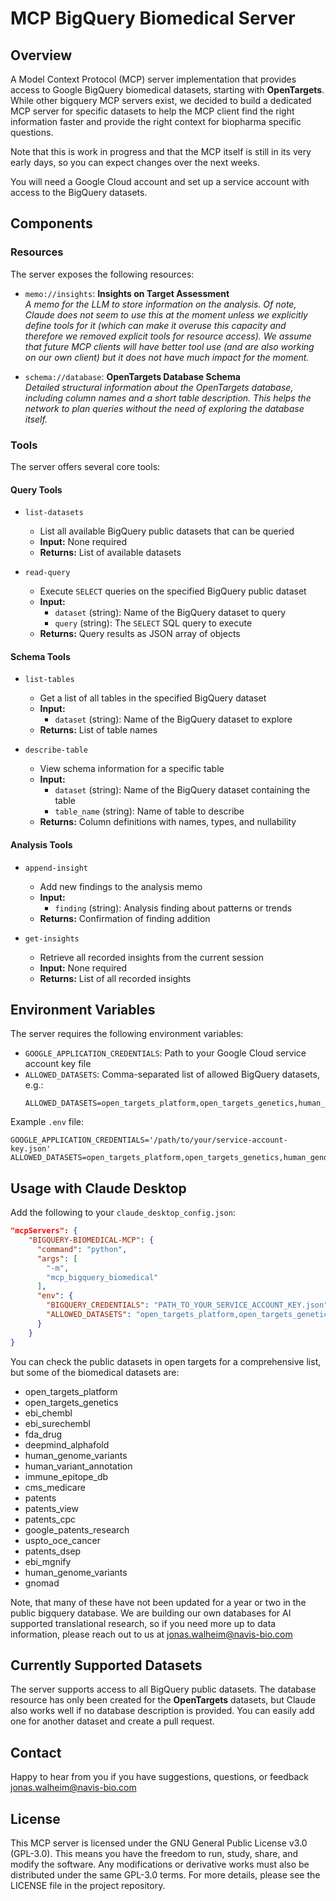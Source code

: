 # MCP BigQuery Biomedical Server

## Overview

A Model Context Protocol (MCP) server implementation that provides access to Google BigQuery biomedical datasets, starting with **OpenTargets**. While other bigquery MCP servers exist, we decided to build a dedicated MCP server for specific datasets to help the MCP client find the right information faster and provide the right context for biopharma specific questions. 

Note that this is work in progress and that the MCP itself is still in its very early days, so you can expect changes over the next weeks. 

You will need a Google Cloud account and set up a service account with access to the BigQuery datasets. 

## Components

### Resources

The server exposes the following resources:

- `memo://insights`: **Insights on Target Assessment**  
  *A memo for the LLM to store information on the analysis. Of note, Claude does not seem to use this at the moment unless we explicitly define tools for it (which can make it overuse this capacity and therefore we removed explicit tools for resource access). We assume that future MCP clients will have better tool use (and are also working on our own client) but it does not have much impact for the moment.*

- `schema://database`: **OpenTargets Database Schema**  
  *Detailed structural information about the OpenTargets database, including column names and a short table description. This helps the network to plan queries without the need of exploring the database itself.*

### Tools

The server offers several core tools:

#### Query Tools

- `list-datasets`
  - List all available BigQuery public datasets that can be queried
  - **Input:** None required
  - **Returns:** List of available datasets

- `read-query`
  - Execute `SELECT` queries on the specified BigQuery public dataset
  - **Input:**
    - `dataset` (string): Name of the BigQuery dataset to query
    - `query` (string): The `SELECT` SQL query to execute
  - **Returns:** Query results as JSON array of objects

#### Schema Tools

- `list-tables`
  - Get a list of all tables in the specified BigQuery dataset
  - **Input:**
    - `dataset` (string): Name of the BigQuery dataset to explore
  - **Returns:** List of table names

- `describe-table`
  - View schema information for a specific table
  - **Input:**
    - `dataset` (string): Name of the BigQuery dataset containing the table
    - `table_name` (string): Name of table to describe
  - **Returns:** Column definitions with names, types, and nullability

#### Analysis Tools

- `append-insight`
  - Add new findings to the analysis memo
  - **Input:**
    - `finding` (string): Analysis finding about patterns or trends
  - **Returns:** Confirmation of finding addition

- `get-insights`
  - Retrieve all recorded insights from the current session
  - **Input:** None required
  - **Returns:** List of all recorded insights

## Environment Variables

The server requires the following environment variables:

- `GOOGLE_APPLICATION_CREDENTIALS`: Path to your Google Cloud service account key file
- `ALLOWED_DATASETS`: Comma-separated list of allowed BigQuery datasets, e.g.:
  ```
  ALLOWED_DATASETS=open_targets_platform,open_targets_genetics,human_genome_variants,gnomad
  ```

Example `.env` file:
```env
GOOGLE_APPLICATION_CREDENTIALS='/path/to/your/service-account-key.json'
ALLOWED_DATASETS=open_targets_platform,open_targets_genetics,human_genome_variants,gnomad
```

## Usage with Claude Desktop

Add the following to your `claude_desktop_config.json`:

```json:claude_desktop_config.json
"mcpServers": {
    "BIGQUERY-BIOMEDICAL-MCP": {
      "command": "python",
      "args": [
        "-m",
        "mcp_bigquery_biomedical"
      ],
      "env": {
        "BIGQUERY_CREDENTIALS": "PATH_TO_YOUR_SERVICE_ACCOUNT_KEY.json",
        "ALLOWED_DATASETS": "open_targets_platform,open_targets_genetics,human_genome_variants,gnomad" # or any other dataset name you want to work with 
      }
    }
}
```
You can check the public datasets in open targets for a comprehensive list, but some of the biomedical datasets are:

- open_targets_platform
- open_targets_genetics 
- ebi_chembl
- ebi_surechembl
- fda_drug
- deepmind_alphafold
- human_genome_variants
- human_variant_annotation
- immune_epitope_db
- cms_medicare
- patents
- patents_view
- patents_cpc
- google_patents_research
- uspto_oce_cancer
- patents_dsep
- ebi_mgnify
- human_genome_variants
- gnomad

Note, that many of these have not been updated for a year or two in the public bigquery database. We are building our own databases for AI supported translational research, so if you need more up to data information, please reach out to us at [jonas.walheim@navis-bio.com](mailto:jonas.walheim@navis-bio.com)

## Currently Supported Datasets

The server supports access to all BigQuery public datasets. The database resource has only been created for the **OpenTargets** datasets, but Claude also works well if no database description is provided. You can easily add one for another dataset and create a pull request.

## Contact

Happy to hear from you if you have suggestions, questions, or feedback [jonas.walheim@navis-bio.com](mailto:jonas.walheim@navis-bio.com)

## License

This MCP server is licensed under the GNU General Public License v3.0 (GPL-3.0). This means you have the freedom to run, study, share, and modify the software. Any modifications or derivative works must also be distributed under the same GPL-3.0 terms. For more details, please see the LICENSE file in the project repository.
